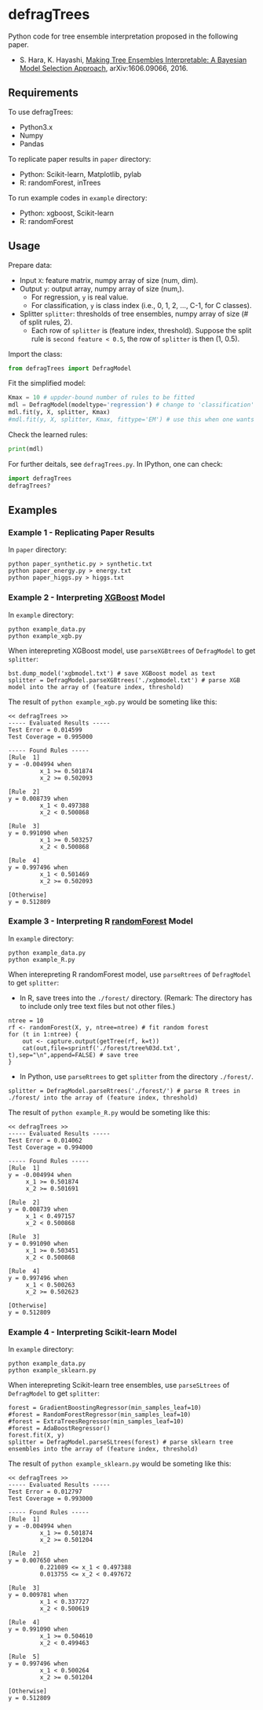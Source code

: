 # defragTrees
Python code for tree ensemble interpretation proposed in the following paper.

* S. Hara, K. Hayashi, [Making Tree Ensembles Interpretable: A Bayesian Model Selection Approach](http://arxiv.org/abs/1606.09066), arXiv:1606.09066, 2016.

## Requirements
To use defragTrees:

* Python3.x
* Numpy
* Pandas

To replicate paper results in ``paper`` directory:

* Python: Scikit-learn, Matplotlib, pylab
* R: randomForest, inTrees

To run example codes in ``example`` directory:

* Python: xgboost, Scikit-learn
* R: randomForest

## Usage

Prepare data:

* Input ``X``: feature matrix, numpy array of size (num, dim).
* Output ``y``: output array, numpy array of size (num,).
  * For regression, ``y`` is real value.
  * For classification, ``y`` is class index (i.e., 0, 1, 2, ..., C-1, for C classes).
* Splitter ``splitter``: thresholds of tree ensembles, numpy array of size (# of split rules, 2).
  * Each row of ``splitter`` is (feature index, threshold). Suppose the split rule is ``second feature < 0.5``, the row of ``splitter`` is then (1, 0.5).

Import the class:

```python
from defragTrees import DefragModel
```

Fit the simplified model:


```python
Kmax = 10 # uppder-bound number of rules to be fitted
mdl = DefragModel(modeltype='regression') # change to 'classification' if necessary.
mdl.fit(y, X, splitter, Kmax)
#mdl.fit(y, X, splitter, Kmax, fittype='EM') # use this when one wants exactly Kmax rules to be fitted
```

Check the learned rules:

```python
print(mdl)
```

For further deitals, see ``defragTrees.py``.
In IPython, one can check:

```python
import defragTrees
defragTrees?
```

## Examples

### Example 1 - Replicating Paper Results

In ``paper`` directory:

```
python paper_synthetic.py > synthetic.txt
python paper_energy.py > energy.txt
python paper_higgs.py > higgs.txt
```

### Example 2 - Interpreting [XGBoost](http://xgboost.readthedocs.io/en/latest/python/python_intro.html) Model

In ``example`` directory:

```
python example_data.py
python example_xgb.py
```

When interepreting XGBoost model, use ``parseXGBtrees`` of ``DefragModel`` to get ``splitter``:

```
bst.dump_model('xgbmodel.txt') # save XGBoost model as text
splitter = DefragModel.parseXGBtrees('./xgbmodel.txt') # parse XGB model into the array of (feature index, threshold)
```
The result of ``python example_xgb.py`` would be someting like this:

```
<< defragTrees >>
----- Evaluated Results -----
Test Error = 0.014599
Test Coverage = 0.995000

----- Found Rules -----
[Rule  1]
y = -0.004994 when
         x_1 >= 0.501874
         x_2 >= 0.502093

[Rule  2]
y = 0.008739 when
         x_1 < 0.497388
         x_2 < 0.500868

[Rule  3]
y = 0.991090 when
         x_1 >= 0.503257
         x_2 < 0.500868

[Rule  4]
y = 0.997496 when
         x_1 < 0.501469
         x_2 >= 0.502093

[Otherwise]
y = 0.512809
```

### Example 3 - Interpreting R [randomForest](https://cran.r-project.org/web/packages/randomForest/randomForest.pdf) Model

In ``example`` directory:

```
python example_data.py
python example_R.py
```

When interepreting R randomForest model, use ``parseRtrees`` of ``DefragModel`` to get ``splitter``:

* In R, save trees into the ``./forest/`` directory. (Remark: The directory has to include only tree text files but not other files.)

```
ntree = 10
rf <- randomForest(X, y, ntree=ntree) # fit random forest
for (t in 1:ntree) {
    out <- capture.output(getTree(rf, k=t))
    cat(out,file=sprintf('./forest/tree%03d.txt', t),sep="\n",append=FALSE) # save tree
}
```

* In Python, use ``parseRtrees`` to get ``splitter`` from the directory ``./forest/``.

```
splitter = DefragModel.parseRtrees('./forest/') # parse R trees in ./forest/ into the array of (feature index, threshold)
```

The result of ``python example_R.py`` would be someting like this:


```
<< defragTrees >>
----- Evaluated Results -----
Test Error = 0.014062
Test Coverage = 0.994000

----- Found Rules -----
[Rule  1]
y = -0.004994 when
	 x_1 >= 0.501874
	 x_2 >= 0.501691

[Rule  2]
y = 0.008739 when
	 x_1 < 0.497157
	 x_2 < 0.500868

[Rule  3]
y = 0.991090 when
	 x_1 >= 0.503451
	 x_2 < 0.500868

[Rule  4]
y = 0.997496 when
	 x_1 < 0.500263
	 x_2 >= 0.502623

[Otherwise]
y = 0.512809
```

### Example 4 - Interpreting Scikit-learn Model

In ``example`` directory:

```
python example_data.py
python example_sklearn.py
```

When interepreting Scikit-learn tree ensembles, use ``parseSLtrees`` of ``DefragModel`` to get ``splitter``:


```
forest = GradientBoostingRegressor(min_samples_leaf=10)
#forest = RandomForestRegressor(min_samples_leaf=10)
#forest = ExtraTreesRegressor(min_samples_leaf=10)
#forest = AdaBoostRegressor()
forest.fit(X, y)
splitter = DefragModel.parseSLtrees(forest) # parse sklearn tree ensembles into the array of (feature index, threshold)
```


The result of ``python example_sklearn.py`` would be someting like this:


```
<< defragTrees >>
----- Evaluated Results -----
Test Error = 0.012797
Test Coverage = 0.993000

----- Found Rules -----
[Rule  1]
y = -0.004994 when
         x_1 >= 0.501874
         x_2 >= 0.501204

[Rule  2]
y = 0.007650 when
         0.221089 <= x_1 < 0.497388
         0.013755 <= x_2 < 0.497672

[Rule  3]
y = 0.009781 when
         x_1 < 0.337727
         x_2 < 0.500619

[Rule  4]
y = 0.991090 when
         x_1 >= 0.504610
         x_2 < 0.499463

[Rule  5]
y = 0.997496 when
         x_1 < 0.500264
         x_2 >= 0.501204

[Otherwise]
y = 0.512809
```



